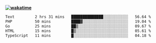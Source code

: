 **[![wakatime](https://wakatime.com/badge/user/87646243-158a-4241-a3cb-668e1fa2dbb8.svg)](https://wakatime.com/@87646243-158a-4241-a3cb-668e1fa2dbb8?style=plastic)**

<!--START_SECTION:waka-->

```txt
Text         2 hrs 31 mins   ██████████████░░░░░░░░░░░   56.64 %
PHP          50 mins         ████▓░░░░░░░░░░░░░░░░░░░░   19.04 %
Go           25 mins         ██▒░░░░░░░░░░░░░░░░░░░░░░   09.67 %
HTML         15 mins         █▒░░░░░░░░░░░░░░░░░░░░░░░   05.61 %
TypeScript   11 mins         █░░░░░░░░░░░░░░░░░░░░░░░░   04.18 %
```

<!--END_SECTION:waka-->
